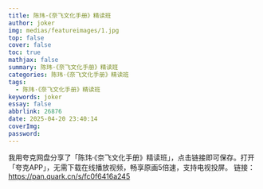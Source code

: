 ```yaml
---
title: 陈玮·《奈飞文化手册》精读班
author: joker
img: medias/featureimages/1.jpg
top: false
cover: false
toc: true
mathjax: false
summary: 陈玮·《奈飞文化手册》精读班
categories: 陈玮·《奈飞文化手册》精读班
tags:
  - 陈玮·《奈飞文化手册》精读班
keywords: joker
essay: false
abbrlink: 26876
date: 2025-04-20 23:40:14
coverImg:
password:
---
```


我用夸克网盘分享了「陈玮·《奈飞文化手册》精读班」，点击链接即可保存。打开「夸克APP」，无需下载在线播放视频，畅享原画5倍速，支持电视投屏。
链接：https://pan.quark.cn/s/fc0f6416a245
